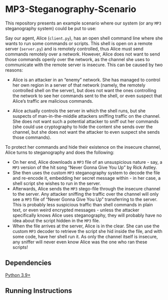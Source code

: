# MP3-Steganography-Scenario
This repository presents an example scenario where our system (or any `MP3` steganography system) could be put to use:


Say our agent, Alice (`client.py`), has an open shell command line where she wants to run some commands or scripts. This
shell is open on a remote server (`server.py`) and is remotely controlled, thus Alice must send commands remotely over a
network. However, Alice does not want to send those commands openly over the network, as the channel she uses to
communicate with the remote server is insecure. This can be caused by two reasons: 

* Alice is an attacker in an “enemy” network. She has managed to control her own region in a server of that network (namely, the remotely controlled shell on
the server), but does not want the ones controlling the network to see her commands sent to the shell, or even suspect
that Alice’s traffic are malicious commands.

* Alice actually controls the server in which the shell runs, but she suspects of man-in-the-middle attackers sniffing traffic on the channel. She does not want such a potential attacker to
sniff out her commands (she could use cryptography to hide the content she sends over the channel, but she does not want
the attacker to even suspect she sends those commands). 

To protect her commands and hide their existence on the insecure
channel, Alice turns to steganography and does the following:
* On her end, Alice downloads a `MP3` file of an unsuspicious nature - say, a `MP3`
version of the hit song “Never Gonna Give You Up” by Rick Astley. 
* She then uses the custom `MP3` steganography system to
decode the file and re-encode it, embedding her secret message within - in her case, a shell script she wishes to run in
the server.
* Afterwards, Alice sends the `MP3` stego-file through the insecure channel to the server. Any attacker sniffing the
traffic over the channel will only see a `MP3` file of “Never Gonna Give You Up” transferring to the server. This is
probably less suspicious traffic than shell commands in plain text, or even weird encrypted messages - unless the
attacker specifically knows Alice uses steganography, they will probably have no idea about the script hidden in the `MP3`
file. 
* When the file arrives at the server, Alice is in the clear. She can use the custom `MP3` decoder to retrieve the
script she hid inside the file, and with some code, have her shell run it. As only the channel itself is insecure, any
sniffer will never even know Alice was the one who ran these scripts!


## Dependencies
[Python 3.9+](https://www.python.org/downloads/)

## Running Instructions

